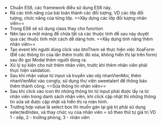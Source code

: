 - Chuẩn ES6, các framework điều sử dụng ES6 này.
- Rã các tính năng của bài toán thành các đối tượng, VD các lớp đối tượng, chức năng của từng lớp.
==Xây dựng các lớp đối tượng nhân viên==
- Trong ES6 sẽ sử dụng class thay cho function 
- Nên tạo ra một mảng để chứa tất cả các thuộc tính để sau này duyệt qua các thuộc tính một cách dễ dàng hơn.
==Xây dựng tính năng thêm nhân viên==
- Tạo event khi người dùng click vào btnThem sẽ thực hiện việc XoaForm (Để các thông tin của lần thêm trước đó xóa, không hiển thị lại trên form) sau đó gọi Modal thêm người dùng ra.
- Xử lý sự kiện cho nút thêm nhân viên, trước khi thêm nhân viên phải thực hiện validation.
- Sau khi nhận value từ input và truyền vào obj nhanVienMoi, thêm nhanVienMoi vào congty, sử dụng thư viện sweetalert để thông báo thêm thành công.
==Sửa thông tin nhân viên==
- Sau khi click vào icon thì những thông tin từ input phải được lấy ra từ nhân viên trong danh sách nhân viên, khi click cập nhật thì những thông tin sửa sẽ được cập nhật và hiển thị ra màn hình.
- Trường hợp value là select box thì muốn gán lại giá trị phải sử dụng selectedIndex, và thay chức vụ của nhân viên = số theo thứ tự giá trị VD 1 - sếp, 2 - trưởng phòng, 3 - nhân viên